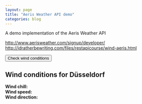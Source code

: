 ```yaml
---
layout: page
title: "Aeris Weather API demo"
categories: blog
---
```


A demo implementation of the Aeris Weather API

<http://www.aerisweather.com/signup/developer/>
<http://idratherbewriting.com/files/restapicourse/wind-aeris.html>

<script>
    function checkWind() {
        var output = $.ajax({
            url: 'http://api.aerisapi.com/observations/Duesseldorf?client_id=lDaWTTH36hso9l7hq5sLk&client_secret=SRHgEKsZSWge30jNX9yggYPNocPjyNK2a0PLeY9C',
            type: 'GET',
            data: {},
            dataType: 'json',
            success: function(data) {
                console.log(data);
                $("#wind_speed").append(data.response.ob.windKPH + " KPH");
                $("#wind_direction").append(data.response.ob.windDir);
                $("#wind_chill").append(data.response.ob.feelslikeC + " C");
            },
            error: function(err) { alert(err); }
        });
    }
</script>

<button type="button" onclick="checkWind()" class="btn btn-danger">Check wind conditions</button>

<h2>Wind conditions for Düsseldorf</h2>

<b>Wind chill: </b><span id="wind_chill"></span> <span id="temperature"></span><br>
<b>Wind speed: </b><span id="wind_speed"></span> <span id="speed"></span><br>
<b>Wind direction: </b><span id="wind_direction"></span>
